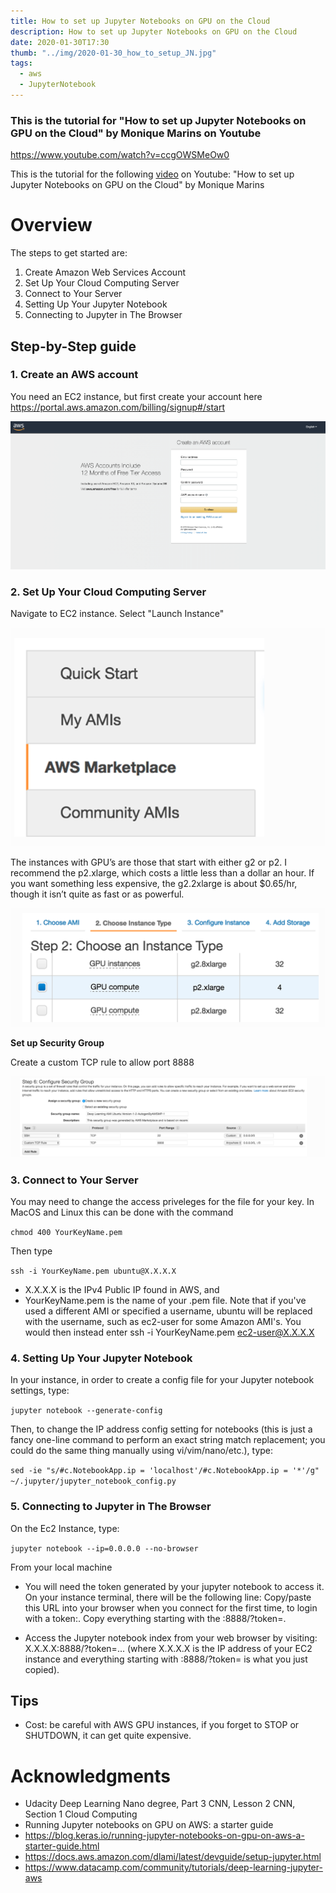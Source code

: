 ```yaml
---
title: How to set up Jupyter Notebooks on GPU on the Cloud
description: How to set up Jupyter Notebooks on GPU on the Cloud
date: 2020-01-30T17:30
thumb: "../img/2020-01-30_how_to_setup_JN.jpg"
tags:
  - aws
  - JupyterNotebook
---
```



### This is the tutorial for "How to set up Jupyter Notebooks on GPU on the Cloud" by Monique Marins on Youtube

https://www.youtube.com/watch?v=ccgOWSMeOw0

This is the tutorial for the following [video](https://www.youtube.com/watch?v=ccgOWSMeOw0) on Youtube: "How to set up Jupyter Notebooks on GPU on the Cloud" by Monique Marins



# Overview 


The steps to get started are:

1. Create Amazon Web Services Account
2. Set Up Your Cloud Computing Server
3. Connect to Your Server
4. Setting Up Your Jupyter Notebook
5. Connecting to Jupyter in The Browser

## Step-by-Step guide 

### 1. Create an AWS account

You need an EC2 instance, but first create your account here https://portal.aws.amazon.com/billing/signup#/start

    
![png](assets/Run_Jupyter_Notebooks_on_GPU_on_AWS/output_5_0.png?raw=true)


### 2. Set Up Your Cloud Computing Server


Navigate to EC2 instance. Select "Launch Instance"

![png](assets/Run_Jupyter_Notebooks_on_GPU_on_AWS/output_8_0.png)



The instances with GPU’s are those that start with either g2 or p2. I recommend the p2.xlarge, which costs a little less than a dollar an hour. If you want something less expensive, the g2.2xlarge is about $0.65/hr, though it isn’t quite as fast or as powerful.

![png](assets/Run_Jupyter_Notebooks_on_GPU_on_AWS/output_10_0.png)
    


**Set up Security Group**

Create a custom TCP rule to allow port 8888


![png](assets/Run_Jupyter_Notebooks_on_GPU_on_AWS/output_13_0.png)



### 3. Connect to Your Server


You may need to change the access priveleges for the file for your key. In MacOS and Linux this can be done with the command

```chmod 400 YourKeyName.pem```

Then type

```ssh -i YourKeyName.pem ubuntu@X.X.X.X```

* X.X.X.X is the IPv4 Public IP found in AWS, and
* YourKeyName.pem is the name of your .pem file.
Note that if you've used a different AMI or specified a username, ubuntu will be replaced with the username, such as ec2-user for some Amazon AMI's. You would then instead enter ssh -i YourKeyName.pem ec2-user@X.X.X.X


### 4. Setting Up Your Jupyter Notebook


In your instance, in order to create a config file for your Jupyter notebook settings, type: 

```jupyter notebook --generate-config```

Then, to change the IP address config setting for notebooks (this is just a fancy one-line command to perform an exact string match replacement; you could do the same thing manually using vi/vim/nano/etc.), type: 

```sed -ie "s/#c.NotebookApp.ip = 'localhost'/#c.NotebookApp.ip = '*'/g" ~/.jupyter/jupyter_notebook_config.py```


### 5. Connecting to Jupyter in The Browser


On the Ec2 Instance, type:
    
```jupyter notebook --ip=0.0.0.0 --no-browser```

From your local machine

* You will need the token generated by your jupyter notebook to access it. On your instance terminal, there will be the following line: Copy/paste this URL into your browser when you connect for the first time, to login with a token:. Copy everything starting with the :8888/?token=.

* Access the Jupyter notebook index from your web browser by visiting: X.X.X.X:8888/?token=... (where X.X.X.X is the IP address of your EC2 instance and everything starting with :8888/?token= is what you just copied).


## Tips

- Cost: be careful with AWS GPU instances, if you forget to STOP or SHUTDOWN, it can get quite expensive.




# Acknowledgments

- Udacity Deep Learning Nano degree, Part 3 CNN, Lesson 2 CNN, Section 1 Cloud Computing
- Running Jupyter notebooks on GPU on AWS: a starter guide
- https://blog.keras.io/running-jupyter-notebooks-on-gpu-on-aws-a-starter-guide.html
- https://docs.aws.amazon.com/dlami/latest/devguide/setup-jupyter.html
- https://www.datacamp.com/community/tutorials/deep-learning-jupyter-aws

